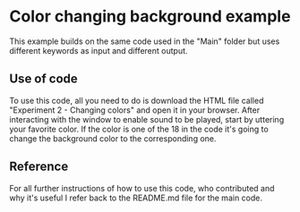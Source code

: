 # Color changing background example
This example builds on the same code used in the "Main" folder but uses different keywords as input and different output.

## Use of code
To use this code, all you need to do is download the HTML file called "Experiment 2 - Changing colors" and open it in your browser. After interacting with the window to enable sound to be played, start by uttering your favorite color. If the color is one of the 18 in the code it's going to change the background color to the corresponding one.

## Reference
For all further instructions of how to use this code, who contributed and why it's useful I refer back to the README.md file for the main code.
